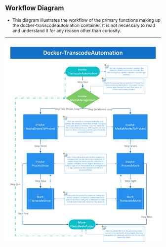 ## Workflow Diagram
- This diagram illustrates the workflow of the primary functions making up the docker-transcodeautomation container. It is not necessary to read and understand it for any reason other than curiosity.

***

![Workflow Diagram](https://github.com/TheTaylorLee/docker-transcodeautomation/blob/main/examples/workflowdiagram/Docker-TranscodeAutomation.png?raw=true)